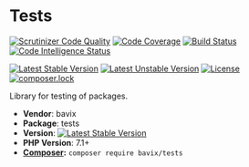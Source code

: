 # Tests

[![Scrutinizer Code Quality](https://scrutinizer-ci.com/g/bavix/tests/badges/quality-score.png?b=master)](https://scrutinizer-ci.com/g/bavix/tests/?branch=master)
[![Code Coverage](https://scrutinizer-ci.com/g/bavix/tests/badges/coverage.png?b=master)](https://scrutinizer-ci.com/g/bavix/tests/?branch=master)
[![Build Status](https://scrutinizer-ci.com/g/bavix/tests/badges/build.png?b=master)](https://scrutinizer-ci.com/g/bavix/tests/build-status/master)
[![Code Intelligence Status](https://scrutinizer-ci.com/g/bavix/tests/badges/code-intelligence.svg?b=master)](https://scrutinizer-ci.com/code-intelligence)

[![Latest Stable Version](https://poser.pugx.org/bavix/tests/v/stable)](https://packagist.org/packages/bavix/tests)
[![Latest Unstable Version](https://poser.pugx.org/bavix/tests/v/unstable)](https://packagist.org/packages/bavix/tests)
[![License](https://poser.pugx.org/bavix/tests/license)](https://packagist.org/packages/bavix/tests)
[![composer.lock](https://poser.pugx.org/bavix/tests/composerlock)](https://packagist.org/packages/bavix/tests)

Library for testing of packages.

* **Vendor**: bavix
* **Package**: tests
* **Version**: [![Latest Stable Version](https://poser.pugx.org/bavix/tests/v/stable)](https://packagist.org/packages/bavix/tests)
* **PHP Version**: 7.1+ 
* **[Composer](https://getcomposer.org/):** `composer require bavix/tests`
